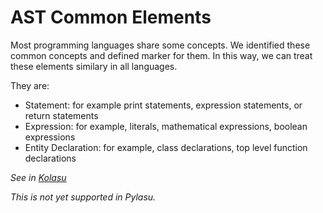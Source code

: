# AST Common Elements

Most programming languages share some concepts. We identified these common concepts and defined marker for them. In this way, we can treat these elements similary in all languages.

They are:

* Statement: for example print statements, expression statements, or return statements
* Expression: for example, literals, mathematical expressions, boolean expressions
* Entity Declaration: for example, class declarations, top level function declarations

_See in [Kolasu](https://github.com/Strumenta/kolasu/blob/master/core/src/main/kotlin/com/strumenta/kolasu/model/CommonElements.kt)_

_This is not yet supported in Pylasu._

